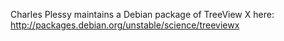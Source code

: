 Charles Plessy maintains a Debian package of TreeView X here: http://packages.debian.org/unstable/science/treeviewx